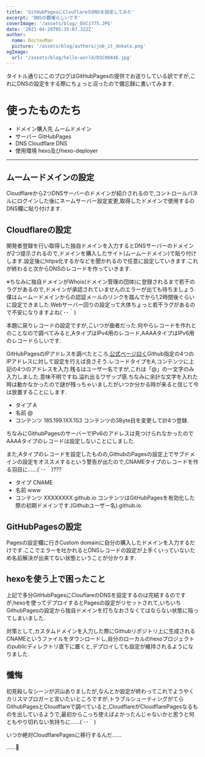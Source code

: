 ```yaml
---
title: 'GitHubPagesにClouflareのDNSを設定してみた'
excerpt: 'DNSの覇権らしいです'
coverImage: '/assets/blog/_DSC1775.JPG'
date: '2021-04-20T05:35:07.322Z'
author:
  name: DocteuMan
  picture: '/assets/blog/authors/job_it_dokata.png'
ogImage:
  url: '/assets/blog/hello-world/DSC00446.jpg'
---
```

タイトル通りにこのブログはGitHubPagesの提供でお送りしている訳ですが,これにDNSの設定をする際にちょっと沼ったので備忘録に書いてみます.

# 使ったものたち
- ドメイン購入先 ムームドメイン
- サーバー GitHubPages
- DNS Cloudflare DNS
- 使用環境 hexo及びhexo-deployer

***

## ムームードメインの設定
Cloudflareから2つDNSサーバーのドメインが紹介されるので,コントロールパネルにログインした後にネームサーバー設定変更,取得したドメインで使用するのDNS欄に貼り付けます.

## Cloudflareの設定
開発者登録を行い取得した独自ドメインを入力するとDNSサーバーのドメインが2つ提示されるので,ドメインを購入したサイト(ムームードメイン)で貼り付けします.設定後にhttps化するかなどを聞かれるので任意に設定していきます.これが終わると次からDNSのレコードを作っていきます.

※ちなみに独自ドメインがWhois(ドメイン管理の団体)に登録されるまで若干のラグがあるので,ドメインが承認されていませんのエラーが出ても待ちましょう.僕はムームードメインからの認証メールのリンクを踏んでから1,2時間後ぐらいに設定できました.Webサーバー回りの設定って大体ちょっと若干ラグがあるので不安になりますよね(´･･｀)

本題に戻りレコードの設定ですが,こいつが曲者だった.何やらレコードを作れとのことなので調べてみると,AタイプはIPv4用のレコード,AAAAタイプはIPv6用のレコードらしいです.

GitHubPagesのIPアドレスを調べたところ,[公式ページ曰く](https://docs.github.com/en/pages/configuring-a-custom-domain-for-your-github-pages-site/managing-a-custom-domain-for-your-github-pages-site)Github指定の4つのIPアドレスに対して設定を行えば良さそう.レコードタイプをA,コンテンツに上記の4つのアドレスを入力.残るはユーザー名ですが,これは「@」の一文字のみ入力しました.意味不明ですね.溢れ出るワザップ感.ちなみに余計な文字を入れた時は動かなかったので謎が残っちゃいましたがいつか分かる時が来ると信じて今は放置することにします.

- タイプ A
- 名前 @
- コンテンツ 185.199.1XX.153
コンテンツの3Byte目を変更して計4つ登録.

ちなみにGithubPagesのサーバーでIPv6のアドレスは見つけられなかったのでAAAAタイプのレコードは設定しないことにしました.

また,Aタイプのレコードを設定したものの,GithubのPagesの設定上でサブドメインの設定をオススメするという警告が出たので,CNAMEタイプのレコードを作る羽目に…...(´･･｀)???

- タイプ CNAME
- 名前 www
- コンテンツ XXXXXXXX.github.io
コンテンツはGitHubPagesを有効化した際の初期ドメインです.(Githubユーザー名).github.io.

## GitHubPagesの設定

Pagesの設定欄に行きCustom domainに自分の購入したドメインを入力するだけです.ここでエラーを吐かれるとDNSレコードの設定が上手くいっていないため名前解決が出来てない状態ということが分かります.

## hexoを使う上で困ったこと

上記で多分GitHubPagesにClouflareのDNSを設定するのは完結するのですが,hexoを使ってデプロイするとPagesの設定がリセットされて,いちいちGithubPagesの設定から独自ドメインを打ちなおさなくてはならない状態に陥ってしまいました.

対策として,カスタムドメインを入力した際にGithubリポジトリ上に生成されるCNAMEというファイルをダウンロードし,自分のローカルのhexoプロジェクトのpublicディレクトリ直下に置くと,デプロイしても設定が維持されるようになりました.

## 懺悔

初見殺しなシーンが沢山ありましたが,なんとか設定が終わってこれでようやくカリスマブロガーと言いたいところですが,トラブルシューティングがてらGithubPagesとCloudflareで調べていると,CloudflareがCloudflarePagesなるものを出しているようで,最初からこっち使えばよかったんじゃないかと思うと何ともやり切れない気持ちに……(´･･｀)

いつか絶対CloudflarePagesに移行するんだ……

……🤮